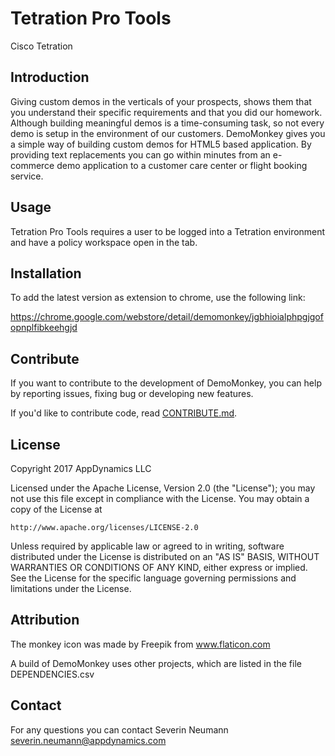 # Tetration Pro Tools
Cisco Tetration 

## Introduction
Giving custom demos in the verticals of your prospects, shows them that you understand their specific requirements and that you did our homework. Although building meaningful demos is a time-consuming task, so not every demo is setup in the environment of our customers. DemoMonkey gives you a simple way of building custom demos for HTML5 based application. By providing text replacements you can go within minutes from an e-commerce demo application to a customer care center or flight booking service.

## Usage
Tetration Pro Tools requires a user to be logged into a Tetration environment and have a policy workspace open in the tab.  

## Installation
To add the latest version as extension to chrome, use the following link:

https://chrome.google.com/webstore/detail/demomonkey/jgbhioialphpgjgofopnplfibkeehgjd

## Contribute
If you want to contribute to the development of DemoMonkey, you can help by reporting issues, fixing bug or developing new features.

If you'd like to contribute code, read [CONTRIBUTE.md](CONTRIBUTE.md).

## License

Copyright 2017 AppDynamics LLC

Licensed under the Apache License, Version 2.0 (the "License"); you may not use this file except in compliance with the License.
You may obtain a copy of the License at

    http://www.apache.org/licenses/LICENSE-2.0

Unless required by applicable law or agreed to in writing, software distributed under the License is distributed on an "AS IS" BASIS, WITHOUT WARRANTIES OR CONDITIONS OF ANY KIND, either express or implied.
See the License for the specific language governing permissions and limitations under the License.

## Attribution
The monkey icon was made by Freepik from www.flaticon.com

A build of DemoMonkey uses other projects, which are listed in the file DEPENDENCIES.csv

## Contact ###
For any questions you can contact Severin Neumann <severin.neumann@appdynamics.com>